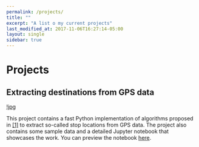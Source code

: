 ```yaml
---
permalink: /projects/
title: ""
excerpt: "A list o my current projects"
last_modified_at: 2017-11-06T16:27:14-05:00
layout: single
sidebar: true
---
```

# Projects

## Extracting destinations from GPS data

[!jpg](/assets/images/projects.md/readme_teaser.jpg)

This project contains a fast Python implementation of algorithms
proposed in [[1]](#hariharan2004) to extract so-called stop locations
from GPS data. The project also contains some sample data and a
detailed Jupyter notebook that showcases the work. You can preview the notebook [here](https://nbviewer.jupyter.org/github/sebastianbertoli/Github-internship_human_mobility/blob/master/Notebook%20for%20github%20latest%20edition.ipynb).

